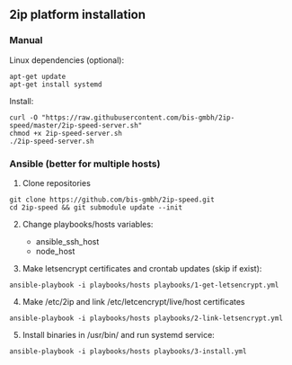 ## 2ip platform installation

### Manual

Linux dependencies (optional):

```
apt-get update
apt-get install systemd
```

Install:

```
curl -O "https://raw.githubusercontent.com/bis-gmbh/2ip-speed/master/2ip-speed-server.sh"
chmod +x 2ip-speed-server.sh
./2ip-speed-server.sh
```

### Ansible (better for multiple hosts)

1) Clone repositories

```git clone https://github.com/bis-gmbh/2ip-speed.git```  
```cd 2ip-speed && git submodule update --init```

2) Change playbooks/hosts variables:
    - ansible_ssh_host
    - node_host

3) Make letsencrypt certificates and crontab updates (skip if exist):

```ansible-playbook -i playbooks/hosts playbooks/1-get-letsencrypt.yml```

4) Make /etc/2ip and link /etc/letcencrypt/live/host certificates

```ansible-playbook -i playbooks/hosts playbooks/2-link-letsencrypt.yml```

5) Install binaries in /usr/bin/ and run systemd service:

```ansible-playbook -i playbooks/hosts playbooks/3-install.yml```
